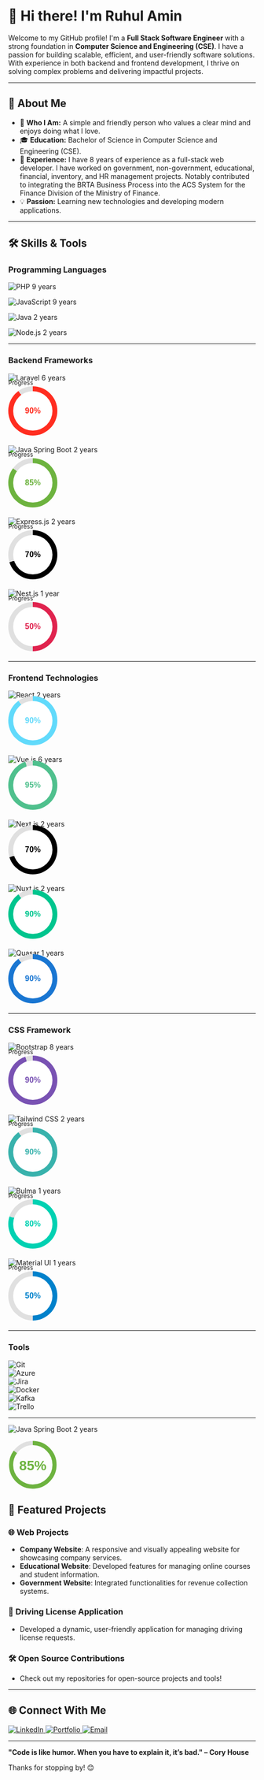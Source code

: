 # 👋 Hi there! I'm Ruhul Amin

Welcome to my GitHub profile! I'm a **Full Stack Software Engineer** with a strong foundation in **Computer Science and Engineering (CSE)**. I have a passion for building scalable, efficient, and user-friendly software solutions. With experience in both backend and frontend development, I thrive on solving complex problems and delivering impactful projects.

---

## 🌟 About Me

- 🌱 **Who I Am:** A simple and friendly person who values a clear mind and enjoys doing what I love.
- 🎓 **Education:** Bachelor of Science in Computer Science and Engineering (CSE).
- 💼 **Experience:** I have 8 years of experience as a full-stack web developer. I have worked on government, non-government, educational, financial, inventory, and HR management projects. Notably contributed to integrating the BRTA Business Process into the ACS System for the Finance Division of the Ministry of Finance.
- 💡 **Passion:** Learning new technologies and developing modern applications.
<!-- - 🧠 **Currently Learning:** Advanced React patterns and Kafka integration. -->

---

## 🛠️ Skills & Tools

### **Programming Languages**
![PHP](https://img.shields.io/badge/-PHP-777BB4?style=flat-square&logo=php&logoColor=white)       9 years  

![JavaScript](https://img.shields.io/badge/-JavaScript-F7DF1E?style=flat-square&logo=javascript&logoColor=black) 9 years  

![Java](https://img.shields.io/badge/-Java-007396?style=flat-square&logo=java&logoColor=white) 2 years  

![Node.js](https://img.shields.io/badge/-Node.js-339933?style=flat-square&logo=node.js&logoColor=white) 2 years  

<!-- ### **Backend Framework**
![Laravel](https://img.shields.io/badge/-Laravel-FF2D20?style=flat-square&logo=laravel&logoColor=white)    6 years  
![Java Spring Boot](https://img.shields.io/badge/-Spring%20Boot-6DB33F?style=flat-square&logo=spring&logoColor=white)    2 years  
![Express.js](https://img.shields.io/badge/-Express.js-000000?style=flat-square&logo=express&logoColor=white)    2 years  
![Nest.js](https://img.shields.io/badge/-Nest.js-E0234E?style=flat-square&logo=nestjs&logoColor=white)    1 years   -->

---

### **Backend Frameworks**

![Laravel](https://img.shields.io/badge/-Laravel-FF2D20?style=flat-square&logo=laravel&logoColor=white) 6 years
<div style="margin-top:-20px; margin-bottom:20px">
  <span style="font-size:12px;">Progress</span>
  <div style="position: relative; width: 100px; height: 100px; border-radius: 50%; background: conic-gradient(#FF2D20 0% 90%, #e0e0e0 90% 100%); display: flex; justify-content: center; align-items: center;">
    <div style="position: absolute; width: 80px; height: 80px; border-radius: 50%; background: white; display: flex; justify-content: center; align-items: center; font-family: Arial, sans-serif; font-size: 16px; font-weight: bold; color: #FF2D20;">
      90%
    </div>
  </div>
</div>

![Java Spring Boot](https://img.shields.io/badge/-Spring%20Boot-6DB33F?style=flat-square&logo=spring&logoColor=white) 2 years  
<div style="margin-top:-20px; margin-bottom:20px">
  <span style="font-size:12px;">Progress</span>
  <div style="position: relative; width: 100px; height: 100px; border-radius: 50%; background: conic-gradient(#6DB33F 0% 85%, #e0e0e0 85% 100%); display: flex; justify-content: center; align-items: center;">
    <div style="position: absolute; width: 80px; height: 80px; border-radius: 50%; background: white; display: flex; justify-content: center; align-items: center; font-family: Arial, sans-serif; font-size: 16px; font-weight: bold; color: #6DB33F;">
      85%
    </div>
  </div>
</div>

![Express.js](https://img.shields.io/badge/-Express.js-000000?style=flat-square&logo=express&logoColor=white) 2 years  
<div style="margin-top:-20px; margin-bottom:20px">
  <span style="font-size:12px;">Progress</span>
  <div style="position: relative; width: 100px; height: 100px; border-radius: 50%; background: conic-gradient(#000000 0% 70%, #e0e0e0 70% 100%); display: flex; justify-content: center; align-items: center;">
    <div style="position: absolute; width: 80px; height: 80px; border-radius: 50%; background: white; display: flex; justify-content: center; align-items: center; font-family: Arial, sans-serif; font-size: 16px; font-weight: bold; color: #000000;">
      70%
    </div>
  </div>
</div>

![Nest.js](https://img.shields.io/badge/-Nest.js-E0234E?style=flat-square&logo=nestjs&logoColor=white) 1 year  
<div style="margin-top:-20px; margin-bottom:20px">
  <span style="font-size:12px;">Progress</span>
  <div style="position: relative; width: 100px; height: 100px; border-radius: 50%; background: conic-gradient(#E0234E 0% 50%, #e0e0e0 50% 100%); display: flex; justify-content: center; align-items: center;">
    <div style="position: absolute; width: 80px; height: 80px; border-radius: 50%; background: white; display: flex; justify-content: center; align-items: center; font-family: Arial, sans-serif; font-size: 16px; font-weight: bold; color: #E0234E;">
      50%
    </div>
  </div>
</div>

---

### **Frontend Technologies**
![React](https://img.shields.io/badge/-React-61DAFB?style=flat-square&logo=react&logoColor=white)  2 years  
<div style="margin-top:-20px; margin-bottom:20px">
  <!-- <span style="font-size:12px;">Progress</span> -->
  <div style="position: relative; width: 100px; height: 100px; border-radius: 50%; background: conic-gradient(#61DAFB 0% 90%, #e0e0e0 90% 100%); display: flex; justify-content: center; align-items: center;">
    <div style="position: absolute; width: 80px; height: 80px; border-radius: 50%; background: white; display: flex; justify-content: center; align-items: center; font-family: Arial, sans-serif; font-size: 16px; font-weight: bold; color: #61DAFB;">
      90%
    </div>
  </div>
</div>

![Vue.js](https://img.shields.io/badge/-Vue.js-4FC08D?style=flat-square&logo=vue.js&logoColor=white)  6 years  
<div style="margin-top:-20px; margin-bottom:20px">
  <!-- <span style="font-size:12px;">Progress</span> -->
  <div style="position: relative; width: 100px; height: 100px; border-radius: 50%; background: conic-gradient(#4FC08D 0% 95%, #e0e0e0 95% 100%); display: flex; justify-content: center; align-items: center;">
    <div style="position: absolute; width: 80px; height: 80px; border-radius: 50%; background: white; display: flex; justify-content: center; align-items: center; font-family: Arial, sans-serif; font-size: 16px; font-weight: bold; color: #4FC08D;">
      95%
    </div>
  </div>
</div>

![Next.js](https://img.shields.io/badge/-Next.js-000000?style=flat-square&logo=next.js&logoColor=white)  2 years  
<div style="margin-top:-20px; margin-bottom:20px">
  <!-- <span style="font-size:12px;">Progress</span> -->
  <div style="position: relative; width: 100px; height: 100px; border-radius: 50%; background: conic-gradient(#000000 0% 70%, #e0e0e0 70% 100%); display: flex; justify-content: center; align-items: center;">
    <div style="position: absolute; width: 80px; height: 80px; border-radius: 50%; background: white; display: flex; justify-content: center; align-items: center; font-family: Arial, sans-serif; font-size: 16px; font-weight: bold; color: #000000;">
      70%
    </div>
  </div>
</div>

![Nuxt.js](https://img.shields.io/badge/-Nuxt.js-00C58E?style=flat-square&logo=nuxt.js&logoColor=white)  2 years  
<div style="margin-top:-20px; margin-bottom:20px">
  <!-- <span style="font-size:12px;">Progress</span> -->
  <div style="position: relative; width: 100px; height: 100px; border-radius: 50%; background: conic-gradient(#00C58E 0% 90%, #e0e0e0 90% 100%); display: flex; justify-content: center; align-items: center;">
    <div style="position: absolute; width: 80px; height: 80px; border-radius: 50%; background: white; display: flex; justify-content: center; align-items: center; font-family: Arial, sans-serif; font-size: 16px; font-weight: bold; color: #00C58E;">
      90%
    </div>
  </div>
</div>

![Quasar](https://img.shields.io/badge/-Quasar-1976D2?style=flat-square&logo=quasar&logoColor=white)  1 years  
<div style="margin-top:-20px; margin-bottom:20px">
  <!-- <span style="font-size:12px;">Progress</span> -->
  <div style="position: relative; width: 100px; height: 100px; border-radius: 50%; background: conic-gradient(#1976D2 0% 90%, #e0e0e0 90% 100%); display: flex; justify-content: center; align-items: center;">
    <div style="position: absolute; width: 80px; height: 80px; border-radius: 50%; background: white; display: flex; justify-content: center; align-items: center; font-family: Arial, sans-serif; font-size: 16px; font-weight: bold; color: #1976D2;">
      90%
    </div>
  </div>
</div>






---

### **CSS Framework**
![Bootstrap](https://img.shields.io/badge/-Bootstrap-7952B3?style=flat-square&logo=bootstrap&logoColor=white)  8 years  
<div style="margin-top:-20px; margin-bottom:20px;">
  <span style="font-size:12px;">Progress</span>
  <div style="position: relative; width: 100px; height: 100px; border-radius: 50%; background: conic-gradient(#7952B3 0% 95%, #e0e0e0 95% 100%); display: flex; justify-content: center; align-items: center;">
    <div style="position: absolute; width: 80px; height: 80px; border-radius: 50%; background: white; display: flex; justify-content: center; align-items: center; font-family: Arial, sans-serif; font-size: 16px; font-weight: bold; color: #7952B3;">
      90%
    </div>
  </div>
</div>

![Tailwind CSS](https://img.shields.io/badge/-Tailwind%20CSS-38B2AC?style=flat-square&logo=tailwind-css&logoColor=white) 2 years  
<div style="margin-top:-20px; margin-bottom:20px;">
  <span style="font-size:12px;">Progress</span>
  <div style="position: relative; width: 100px; height: 100px; border-radius: 50%; background: conic-gradient(#38B2AC 0% 90%, #e0e0e0 90% 100%); display: flex; justify-content: center; align-items: center;">
    <div style="position: absolute; width: 80px; height: 80px; border-radius: 50%; background: white; display: flex; justify-content: center; align-items: center; font-family: Arial, sans-serif; font-size: 16px; font-weight: bold; color: #38B2AC;">
      90%
    </div>
  </div>
</div>

![Bulma](https://img.shields.io/badge/-Bulma-00D1B2?style=flat-square&logo=bulma&logoColor=white)   1 years  
<div style="margin-top:-20px; margin-bottom:20px;">
  <span style="font-size:12px;">Progress</span>
  <div style="position: relative; width: 100px; height: 100px; border-radius: 50%; background: conic-gradient(#00D1B2 0% 80%, #e0e0e0 80% 100%); display: flex; justify-content: center; align-items: center;">
    <div style="position: absolute; width: 80px; height: 80px; border-radius: 50%; background: white; display: flex; justify-content: center; align-items: center; font-family: Arial, sans-serif; font-size: 16px; font-weight: bold; color: #00D1B2;">
      80%
    </div>
  </div>
</div>

![Material UI](https://img.shields.io/badge/-Material%20UI-0081CB?style=flat-square&logo=mui&logoColor=white)  1 years  
<div style="margin-top:-20px; margin-bottom:20px;">
  <span style="font-size:12px;">Progress</span>
  <div style="position: relative; width: 100px; height: 100px; border-radius: 50%; background: conic-gradient(#0081CB 0% 50%, #e0e0e0 50% 100%); display: flex; justify-content: center; align-items: center;">
    <div style="position: absolute; width: 80px; height: 80px; border-radius: 50%; background: white; display: flex; justify-content: center; align-items: center; font-family: Arial, sans-serif; font-size: 16px; font-weight: bold; color: #0081CB;">
      50%
    </div>
  </div>
</div>


---

### **Tools**
![Git](https://img.shields.io/badge/-Git-F05032?style=flat-square&logo=git&logoColor=white)  
![Azure](https://img.shields.io/badge/-Azure-0078D4?style=flat-square&logo=microsoft-azure&logoColor=white)  
![Jira](https://img.shields.io/badge/-Jira-0052CC?style=flat-square&logo=jira&logoColor=white)  
![Docker](https://img.shields.io/badge/-Docker-2496ED?style=flat-square&logo=docker&logoColor=white)  
![Kafka](https://img.shields.io/badge/-Kafka-231F20?style=flat-square&logo=apache-kafka&logoColor=white)  
![Trello](https://img.shields.io/badge/-Trello-0052CC?style=flat-square&logo=trello&logoColor=white)  

---

![Java Spring Boot](https://img.shields.io/badge/-Spring%20Boot-6DB33F?style=flat-square&logo=spring&logoColor=white) 2 years

<svg width="100" height="100" viewBox="0 0 36 36" xmlns="http://www.w3.org/2000/svg">
  <circle
    cx="18"
    cy="18"
    r="15.9155"
    fill="none"
    stroke="#e0e0e0"
    stroke-width="3" />
  <circle
    cx="18"
    cy="18"
    r="15.9155"
    fill="none"
    stroke="#6DB33F"
    stroke-width="3"
    stroke-dasharray="85, 100"
    transform="rotate(-90 18 18)" />
  <text x="18" y="22" font-size="10" text-anchor="middle" fill="#6DB33F" font-family="Arial" font-weight="bold">
    85%
  </text>
</svg>

## 📂 Featured Projects

### 🌐 **Web Projects**
- **Company Website**: A responsive and visually appealing website for showcasing company services.
- **Educational Website**: Developed features for managing online courses and student information.
- **Government Website**: Integrated functionalities for revenue collection systems.

### 🚀 **Driving License Application**
- Developed a dynamic, user-friendly application for managing driving license requests.

### 🛠️ **Open Source Contributions**
- Check out my repositories for open-source projects and tools!


<!-- ### 🚀 Featured Projects
- [📁 Project 1](https://github.com/your-username/project-1)
  > A brief description of the project.

- [📁 Project 2](https://github.com/your-username/project-2)
  > A brief description of the project. -->

---

<!-- ## 📈 GitHub Stats

![Ruhul's GitHub Stats](https://github-readme-stats.vercel.app/api?username=ruhulamin-pro&show_icons=true&theme=radical)
![Top Languages](https://github-readme-stats.vercel.app/api/top-langs/?username=ruhulamin-pro&layout=compact&theme=radical)

--- -->


## 🌐 Connect With Me
<a href="https://www.linkedin.com/in/ruhul14" target="_blank">
  <img src="https://img.shields.io/badge/-LinkedIn-0077B5?style=flat-square&logo=linkedin&logoColor=white" alt="LinkedIn">
</a>  
<a href="https://ruhul-portfolio-next.vercel.app" target="_blank">
  <img src="https://img.shields.io/badge/-Portfolio-000000?style=flat-square&logo=google-chrome&logoColor=white" alt="Portfolio">
</a>  
<a href="mailto:ruhulrahman2233@gmail.com" target="_blank">
  <img src="https://img.shields.io/badge/-Email-D14836?style=flat-square&logo=gmail&logoColor=white" alt="Email">
</a>  

---

**"Code is like humor. When you have to explain it, it’s bad." – Cory House**

Thanks for stopping by! 😊

